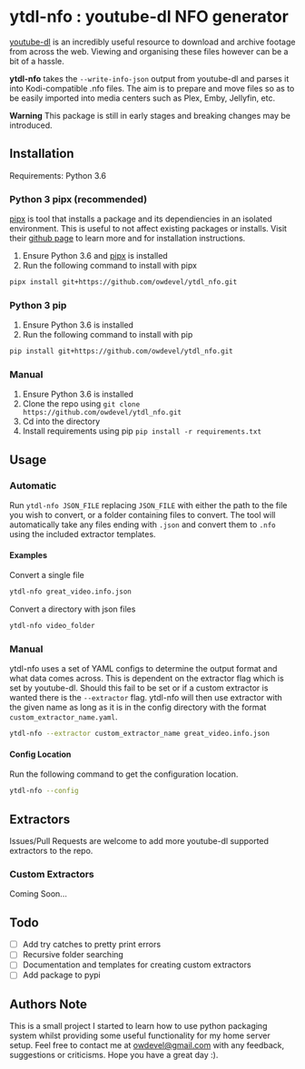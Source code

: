 # ytdl-nfo : youtube-dl NFO generator

[youtube-dl](https://github.com/ytdl-org/youtube-dl) is an incredibly useful resource to download and archive footage from across the web. Viewing and organising these files however can be a bit of a hassle.

**ytdl-nfo** takes the `--write-info-json` output from youtube-dl and parses it into Kodi-compatible .nfo files. The aim is to prepare and move files so as to be easily imported into media centers such as Plex, Emby, Jellyfin, etc. 

**Warning**
This package is still in early stages and breaking changes may be introduced.

## Installation
Requirements: Python 3.6
### Python 3 pipx (recommended)
[pipx](https://github.com/pipxproject/pipx) is tool that installs a package and its dependiencies in an isolated environment. This is useful to not affect existing packages or installs. Visit their [github page](https://github.com/pipxproject/pipx) to learn more and for installation instructions.

1. Ensure Python 3.6 and [pipx](https://github.com/pipxproject/pipx) is installed
2. Run the following command to install with pipx
``` bash
pipx install git+https://github.com/owdevel/ytdl_nfo.git
```

### Python 3 pip
1. Ensure Python 3.6 is installed
2. Run the following command to install with pip
```bash
pip install git+https://github.com/owdevel/ytdl_nfo.git
```

### Manual
1. Ensure Python 3.6 is installed
2. Clone the repo using `git clone https://github.com/owdevel/ytdl_nfo.git`
3. Cd into the directory
4. Install requirements using pip `pip install -r requirements.txt`


## Usage
### Automatic
Run `ytdl-nfo JSON_FILE` replacing `JSON_FILE` with either the path to the file you wish to convert, or a folder containing files to convert. The tool will automatically take any files ending with `.json` and convert them to `.nfo` using the included extractor templates.

#### Examples
Convert a single file
```bash
ytdl-nfo great_video.info.json
```

Convert a directory with json files
```bash
ytdl-nfo video_folder
```

### Manual
ytdl-nfo uses a set of YAML configs to determine the output format and what data comes across. This is dependent on the extractor flag which is set by youtube-dl. Should this fail to be set or if a custom extractor is wanted there is the `--extractor` flag. ytdl-nfo will then use extractor with the given name as long as it is in the config directory with the format `custom_extractor_name.yaml`.

```bash
ytdl-nfo --extractor custom_extractor_name great_video.info.json
```

#### Config Location
Run the following command to get the configuration location.
```bash
ytdl-nfo --config
```

## Extractors
Issues/Pull Requests are welcome to add more youtube-dl supported extractors to the repo.

### Custom Extractors
Coming Soon...

## Todo
- [ ] Add try catches to pretty print errors
- [ ] Recursive folder searching
- [ ] Documentation and templates for creating custom extractors
- [ ] Add package to pypi

## Authors Note
This is a small project I started to learn how to use python packaging system whilst providing some useful functionality for my home server setup. Feel free to contact me at owdevel@gmail.com with any feedback, suggestions or criticisms. Hope you have a great day :).